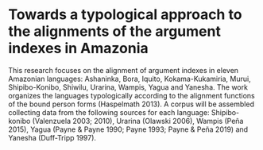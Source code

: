 # Towards a typological approach to the alignments of the argument indexes in Amazonia
This research focuses on the alignment of argument indexes in eleven Amazonian languages: Ashaninka, Bora, Iquito, Kokama-Kukamiria, Murui, Shipibo-Konibo, Shiwilu, Urarina, Wampis, Yagua and Yanesha. The work organizes the languages typologically according to the alignment functions of the bound person forms (Haspelmath 2013). A corpus will be assembled collecting data from the following sources for each language: Shipibo-konibo (Valenzuela 2003; 2010), Urarina (Olawski 2006), Wampis (Peña 2015), Yagua (Payne & Payne 1990; Payne 1993; Payne & Peña 2019) and Yanesha (Duff-Tripp 1997).
